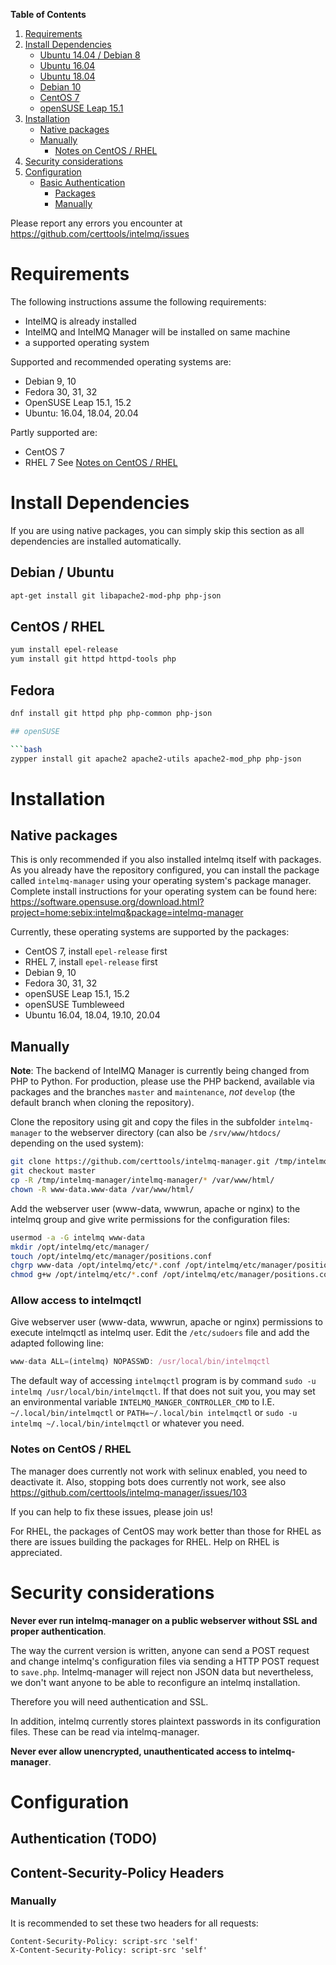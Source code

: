 **Table of Contents**

1. [Requirements](#requirements)
2. [Install Dependencies](#install-dependencies)
   * [Ubuntu 14.04 / Debian 8](#ubuntu-1404--debian-8)
   * [Ubuntu 16.04](#ubuntu-1604)
   * [Ubuntu 18.04](#ubuntu-1804)
   * [Debian 10](#debian-10)
   * [CentOS 7](#centos-7)
   * [openSUSE Leap 15.1](#opensuse-leap-151)
3. [Installation](#installation)
   * [Native packages](#native-packages)
   * [Manually](#manually)
     * [Notes on CentOS / RHEL](#notes-on-centos--rhel)
4. [Security considerations](#security-considerations)
5. [Configuration](#configuration)
   * [Basic Authentication](#basic-authentication)
     * [Packages](#packages)
     * [Manually](#manually-1)

Please report any errors you encounter at https://github.com/certtools/intelmq/issues

# Requirements

The following instructions assume the following requirements:

* IntelMQ is already installed
* IntelMQ and IntelMQ Manager will be installed on same machine
* a supported operating system

Supported and recommended operating systems are:
* Debian 9, 10
* Fedora 30, 31, 32
* OpenSUSE Leap 15.1, 15.2
* Ubuntu: 16.04, 18.04, 20.04

Partly supported are:
* CentOS 7
* RHEL 7
See [Notes on CentOS / RHEL](#notes-on-centos--rhel)

# Install Dependencies

If you are using native packages, you can simply skip this section as all dependencies are installed automatically.


## Debian / Ubuntu

```bash
apt-get install git libapache2-mod-php php-json
```

## CentOS / RHEL

```bash
yum install epel-release
yum install git httpd httpd-tools php
```

## Fedora

```bash
dnf install git httpd php php-common php-json

## openSUSE

```bash
zypper install git apache2 apache2-utils apache2-mod_php php-json
```

# Installation

## Native packages

This is only recommended if you also installed intelmq itself with packages.
As you already have the repository configured, you can install the package called `intelmq-manager` using your operating system's package manager.
Complete install instructions for your operating system can be found here:
https://software.opensuse.org/download.html?project=home:sebix:intelmq&package=intelmq-manager

Currently, these operating systems are supported by the packages:
* CentOS 7, install `epel-release` first
* RHEL 7, install `epel-release` first
* Debian 9, 10
* Fedora 30, 31, 32
* openSUSE Leap 15.1, 15.2
* openSUSE Tumbleweed
* Ubuntu 16.04, 18.04, 19.10, 20.04


## Manually
**Note**: The backend of IntelMQ Manager is currently being changed from PHP to Python. For production, please use the PHP backend, available via packages and the branches `master` and `maintenance`, *not* `develop` (the default branch when cloning the repository).

Clone the repository using git and copy the files in the subfolder `intelmq-manager` to the webserver directory (can also be `/srv/www/htdocs/` depending on the used system):
```bash
git clone https://github.com/certtools/intelmq-manager.git /tmp/intelmq-manager
git checkout master
cp -R /tmp/intelmq-manager/intelmq-manager/* /var/www/html/
chown -R www-data.www-data /var/www/html/
```

Add the webserver user (www-data, wwwrun, apache or nginx) to the intelmq group and give write permissions for the configuration files:
```bash
usermod -a -G intelmq www-data
mkdir /opt/intelmq/etc/manager/
touch /opt/intelmq/etc/manager/positions.conf
chgrp www-data /opt/intelmq/etc/*.conf /opt/intelmq/etc/manager/positions.conf
chmod g+w /opt/intelmq/etc/*.conf /opt/intelmq/etc/manager/positions.conf
```

### Allow access to intelmqctl
Give webserver user (www-data, wwwrun, apache or nginx) permissions to execute intelmqctl as intelmq user. Edit the `/etc/sudoers` file and add the adapted following line:
```javascript
www-data ALL=(intelmq) NOPASSWD: /usr/local/bin/intelmqctl
```

The default way of accessing `intelmqctl` program is by command `sudo -u intelmq /usr/local/bin/intelmqctl`. If that does not suit you, you may set an environmental variable `INTELMQ_MANGER_CONTROLLER_CMD` to I.E. `~/.local/bin/intelmqctl` or `PATH=~/.local/bin intelmqctl` or `sudo -u intelmq ~/.local/bin/intelmqctl` or whatever you need.

### Notes on CentOS / RHEL

The manager does currently not work with selinux enabled, you need to deactivate it.
Also, stopping bots does currently not work, see also https://github.com/certtools/intelmq-manager/issues/103

If you can help to fix these issues, please join us!

For RHEL, the packages of CentOS may work better than those for RHEL as there are issues building the packages for RHEL. Help on RHEL is appreciated.

# Security considerations

**Never ever run intelmq-manager on a public webserver without SSL and proper authentication**.

The way the current version is written, anyone can send a POST request and change intelmq's configuration files via sending a HTTP POST request to ``save.php``. Intelmq-manager will reject non JSON data but nevertheless, we don't want anyone to be able to reconfigure an intelmq installation.

Therefore you will need authentication and SSL.

In addition, intelmq currently stores plaintext passwords in its configuration files. These can be read via intelmq-manager.

**Never ever allow unencrypted, unauthenticated access to intelmq-manager**.

# Configuration

## Authentication (TODO)

## Content-Security-Policy Headers

### Manually

It is recommended to set these two headers for all requests:

```
Content-Security-Policy: script-src 'self'
X-Content-Security-Policy: script-src 'self'
```
